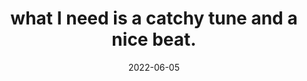 ---
title: "what I need is a catchy tune and a nice beat."
date: 2022-06-05
tags:
  - Music
  - fragment
---